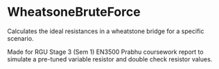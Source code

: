 # WheatsoneBruteForce
Calculates the ideal resistances in a wheatstone bridge for a specific scenario.

Made for RGU Stage 3 (Sem 1) EN3500 Prabhu coursework report to simulate a pre-tuned variable resistor and double check resistor values. 
